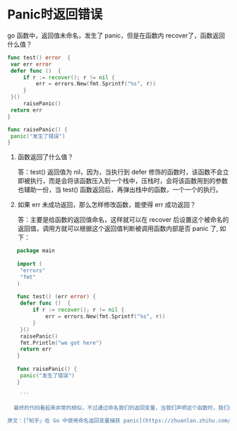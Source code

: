 # Panic时返回错误

go 函数中，返回值未命名，发生了 panic，但是在函数内 recover了，函数返回什么值？

   ```go
   func test() error  {
   	var err error 
   	defer func ()  {
   		if r := recover(); r != nil {
   			err = errors.New(fmt.Sprintf("%s", r))
   		}
   	}()
	    raisePanic()
   	return err
   }
   
   func raisePanic() {
   	panic("发生了错误")
   }
   ```


1. 函数返回了什么值？
   
   答：test() 返回值为 nil，因为，当执行到 defer 修饰的函数时，该函数不会立即被执行，而是会将该函数压入到一个栈中，压栈时，会将该函数用到的参数也辅助一份，当 test() 函数返回后，再弹出栈中的函数，一个一个的执行。
   
2. 如果 err 未成功返回，那么怎样修改函数，能使得 err 成功返回？ 

	答：主要是给函数的返回值命名，这样就可以在 recover 后设置这个被命名的返回值，调用方就可以根据这个返回值判断被调用函数内部是否 panic 了, 如下：
   
```go
   package main
   
   import (
   	"errors"
   	"fmt"
   )
   
   func test() (err error) { 
   	defer func ()  {
   		if r := recover(); r != nil {
   			err = errors.New(fmt.Sprintf("%s", r))
   		}
   	}()
   	raisePanic()
   	fmt.Println("we got here")
   	return err
   }
   
   func raisePanic() {
   	panic("发生了错误")
   }
   
    ```

  最终的代码看起来非常的相似，不过通过命名我们的返回变量，当我们声明这个函数时，我们的程序将会立刻返回这个 err 变量，即使我们从未触碰到 doStuff 函数的末尾的返回语句。由于这个细微的差别，现在我们可以更改被我们 defer 的函数中的 err 变量，并且成功地捕获到这个 panic。

原文：[「知乎」在 Go 中使用命名返回变量捕获 panic](https://zhuanlan.zhihu.com/p/136760696#)
